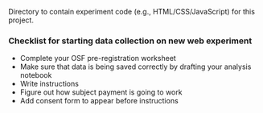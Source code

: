 Directory to contain experiment code (e.g., HTML/CSS/JavaScript) for this project.

### Checklist for starting data collection on new web experiment
- Complete your OSF pre-registration worksheet
- Make sure that data is being saved correctly by drafting your analysis notebook
- Write instructions
- Figure out how subject payment is going to work
- Add consent form to appear before instructions
